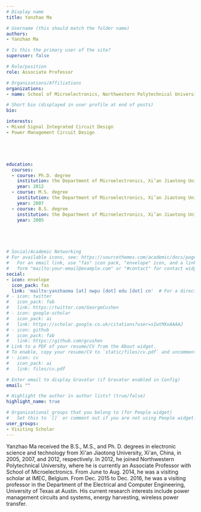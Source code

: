 ```yaml
---
# Display name
title: Yanzhao Ma

# Username (this should match the folder name)
authors:
- Yanzhao Ma

# Is this the primary user of the site?
superuser: false

# Role/position
role: Associate Professor

# Organizations/Affiliations
organizations:
- name: School of Microelectronics, Northwestern Polytechnical University

# Short bio (displayed in user profile at end of posts)
bio: 

interests:
- Mixed Signal Integrated Circuit Design
- Power Management Circuit Design





education:
  courses:
  - course: Ph.D. degree
    institution: the Department of Microelectronics, Xi’an Jiaotong University, Xi’an, China
    year: 2012
  - course: M.S. degree
    institution: the Department of Microelectronics, Xi’an Jiaotong University, Xi’an, China
    year: 2007
  - course: B.S. degree
    institution: the Department of Microelectronics, Xi’an Jiaotong University, Xi’an, China
    year: 2005





# Social/Academic Networking
# For available icons, see: https://sourcethemes.com/academic/docs/page-builder/#icons
#   For an email link, use "fas" icon pack, "envelope" icon, and a link in the
#   form "mailto:your-email@example.com" or "#contact" for contact widget.
social:
- icon: envelope
  icon_pack: fas
  link: 'mailto:yanzhaoma [at] nwpu [dot] edu [dot] cn'  # For a direct email link, use "mailto:test@example.org".
# - icon: twitter
#   icon_pack: fab
#   link: https://twitter.com/GeorgeCushen
# - icon: google-scholar
#   icon_pack: ai
#   link: https://scholar.google.co.uk/citations?user=sIwtMXoAAAAJ
# - icon: github
#   icon_pack: fab
#   link: https://github.com/gcushen
# Link to a PDF of your resume/CV from the About widget.
# To enable, copy your resume/CV to `static/files/cv.pdf` and uncomment the lines below.
# - icon: cv
#   icon_pack: ai
#   link: files/cv.pdf

# Enter email to display Gravatar (if Gravatar enabled in Config)
email: ""

# Highlight the author in author lists? (true/false)
highlight_name: true

# Organizational groups that you belong to (for People widget)
#   Set this to `[]` or comment out if you are not using People widget.
user_groups:
- Visiting Scholar
---
```


Yanzhao Ma received the B.S., M.S., and Ph. D. degrees in electronic science and technology from Xi'an Jiaotong University, Xi'an, China, in 2005, 2007, and 2012, respectively. In 2012, he joined Northwestern Polytechnical University, where he is currently an Associate Professor with School of Microelectronics. From June to Aug. 2014, he was a visiting scholar at IMEC, Belgium. From Dec. 2015 to Dec. 2016, he was a visiting professor in the Department of the Electrical and Computer Engineering, University of Texas at Austin. His current research interests include power management circuits and systems, energy harvesting, wireless power transfer.
